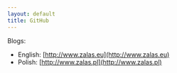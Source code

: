 ```yaml
---
layout: default
title: GitHub
---
```


Blogs:
* English: [http://www.zalas.eu](http://www.zalas.eu)
* Polish: [http://www.zalas.pl](http://www.zalas.pl)

